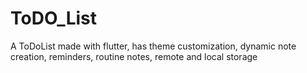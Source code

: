 # ToDO_List
A ToDoList made with flutter, has theme customization, dynamic note creation, reminders, routine notes, remote and local storage

